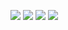 ![](https://i.gifer.com/origin/f5/f5baef4b6b6677020ab8d091ef78a3bc_w200.gif)
![](https://media.tenor.com/yRSnf6wABQ4AAAAi/pato-duck.gif)
![](https://media.tenor.com/GVbLnw73qD8AAAAi/dancing-duck-karlo.gif)
![](https://media.tenor.com/y0HnKKbCPAoAAAAC/duck-dancing-duck.gif)
